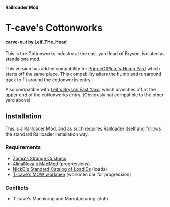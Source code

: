 #### Railroader Mod
# T-cave's Cottonworks
#### carve-out by Leif_The_Head

This is the Cottonworks industry at the east yard lead of Bryson, isolated as standalone mod.

This version has added compability for [PrinceOfPluto's Hump Yard](https://www.nexusmods.com/railroader/mods/120/) which starts off the same place. This compability alters the hump and runaround track to fit around the cottonworks entry.

Also compatible with [Leif's Bryson East Yard](https://github.com/Leif-The-Head/RR-Bryson-East-Yard/), which branches off at the upper end of the cottonworks entry. (Obviously not compatible to the other yard above)

## Installation
This is a [Railloader Mod](https://railroader.stelltis.ch/), and as such requires Railloader itself and follows the standard Railloader installation way.

### Requirements
- [Zamu's Strange Customs](https://railroader.stelltis.ch/mods/strange-customs)
- [AlinaNova's MapMod](https://railroader.alinanova.dev/) (progressions)
- [NickB's Standard Catalog of LoadIDs](https://sites.google.com/view/westerntrainzkgp/railroader-mods/the-standard-catalog-of-loadids) (loads)
- [T-cave's MOW workmen](https://github.com/T-cave/T-cave-s-MOW-car-Workmen/) (workmen car for progression)

### Conflicts
- T-cave's Machining and Manufacturing (duh)

